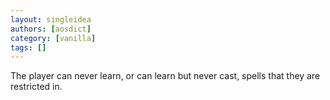 ```yaml
---
layout: singleidea
authors: [aosdict]
category: [vanilla]
tags: []
---
```

The player can never learn, or can learn but never cast, spells that they are restricted in.
